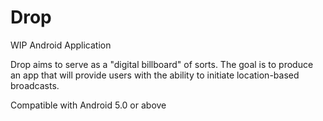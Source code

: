 # Drop
WIP Android Application

Drop aims to serve as a "digital billboard" of sorts. The goal is to produce an app that will provide users with the ability to initiate location-based broadcasts.

Compatible with Android 5.0 or above

